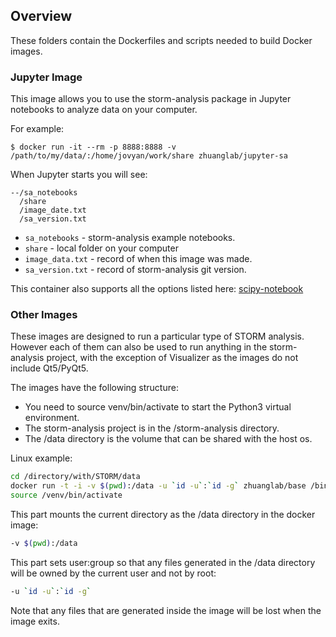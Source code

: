 ## Overview ##
These folders contain the Dockerfiles and scripts needed to build Docker images.

### Jupyter Image ###

This image allows you to use the storm-analysis package in Jupyter notebooks to analyze data on your computer.

For example:

`$ docker run -it --rm -p 8888:8888 -v /path/to/my/data/:/home/jovyan/work/share zhuanglab/jupyter-sa`

When Jupyter starts you will see:

```
--/sa_notebooks
  /share
  /image_date.txt 
  /sa_version.txt
```

* `sa_notebooks` - storm-analysis example notebooks.
* `share` - local folder on your computer
* `image_data.txt` - record of when this image was made.
* `sa_version.txt` - record of storm-analysis git version.

This container also supports all the options listed here:
[scipy-notebook](https://github.com/jupyter/docker-stacks/tree/master/scipy-notebook)


### Other Images ###

These images are designed to run a particular type of STORM analysis. However each of them can also be used to run anything in the storm-analysis project, with the exception of Visualizer as the images do not include Qt5/PyQt5.

The images have the following structure:

* You need to source venv/bin/activate to start the Python3 virtual environment.
* The storm-analysis project is in the /storm-analysis directory.
* The /data directory is the volume that can be shared with the host os.

Linux example:

```sh
cd /directory/with/STORM/data
docker run -t -i -v $(pwd):/data -u `id -u`:`id -g` zhuanglab/base /bin/bash
source /venv/bin/activate
```

This part mounts the current directory as the /data directory in the docker image:

```sh
-v $(pwd):/data
```

This part sets user:group so that any files generated in the /data directory will be owned by the current user and not by root:

```sh
-u `id -u`:`id -g`
```

Note that any files that are generated inside the image will be lost when the image exits.
